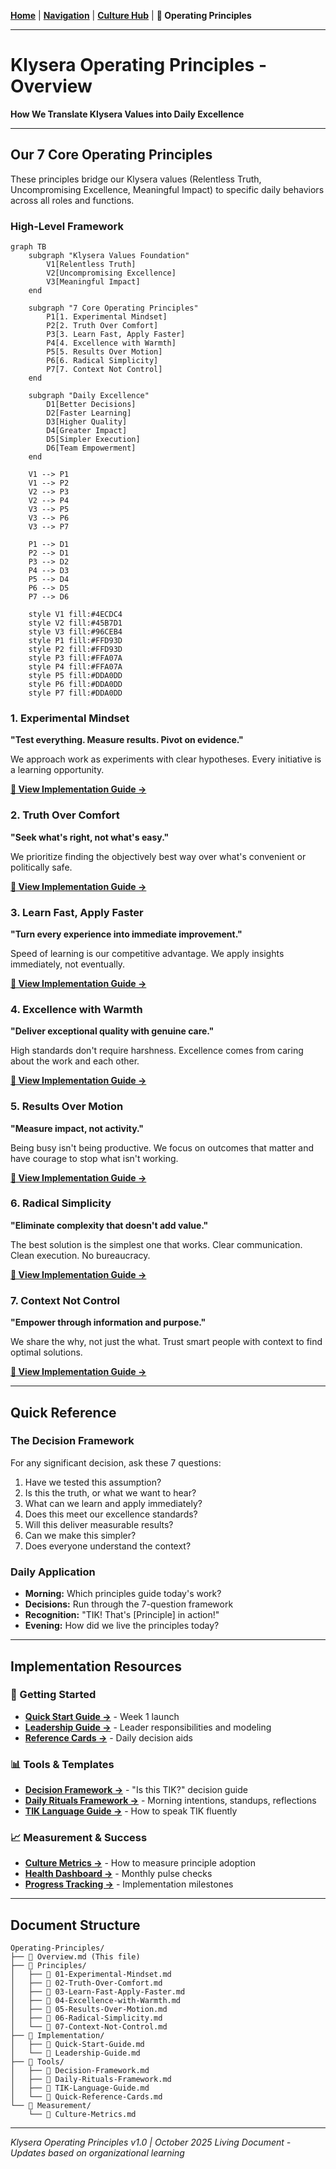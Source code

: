 **[Home](//#/)** | **[Navigation](//#/)** | **[Culture Hub](/docs/Klysera//Culture-Hub.md)** | **🔧 Operating Principles**

---

# Klysera Operating Principles - Overview

**How We Translate Klysera Values into Daily Excellence**

---

## Our 7 Core Operating Principles

These principles bridge our Klysera values (Relentless Truth, Uncompromising Excellence, Meaningful Impact) to specific daily behaviors across all roles and functions.

### High-Level Framework

```mermaid
graph TB
    subgraph "Klysera Values Foundation"
        V1[Relentless Truth]
        V2[Uncompromising Excellence]
        V3[Meaningful Impact]
    end

    subgraph "7 Core Operating Principles"
        P1[1. Experimental Mindset]
        P2[2. Truth Over Comfort]
        P3[3. Learn Fast, Apply Faster]
        P4[4. Excellence with Warmth]
        P5[5. Results Over Motion]
        P6[6. Radical Simplicity]
        P7[7. Context Not Control]
    end

    subgraph "Daily Excellence"
        D1[Better Decisions]
        D2[Faster Learning]
        D3[Higher Quality]
        D4[Greater Impact]
        D5[Simpler Execution]
        D6[Team Empowerment]
    end

    V1 --> P1
    V1 --> P2
    V2 --> P3
    V2 --> P4
    V3 --> P5
    V3 --> P6
    V3 --> P7

    P1 --> D1
    P2 --> D1
    P3 --> D2
    P4 --> D3
    P5 --> D4
    P6 --> D5
    P7 --> D6

    style V1 fill:#4ECDC4
    style V2 fill:#45B7D1
    style V3 fill:#96CEB4
    style P1 fill:#FFD93D
    style P2 fill:#FFD93D
    style P3 fill:#FFA07A
    style P4 fill:#FFA07A
    style P5 fill:#DDA0DD
    style P6 fill:#DDA0DD
    style P7 fill:#DDA0DD
```

### 1. Experimental Mindset
**"Test everything. Measure results. Pivot on evidence."**

We approach work as experiments with clear hypotheses. Every initiative is a learning opportunity.

**[📖 View Implementation Guide →](./Principles/01-Experimental-Mindset.md)**

### 2. Truth Over Comfort
**"Seek what's right, not what's easy."**

We prioritize finding the objectively best way over what's convenient or politically safe.

**[📖 View Implementation Guide →](./Principles/02-Truth-Over-Comfort.md)**

### 3. Learn Fast, Apply Faster
**"Turn every experience into immediate improvement."**

Speed of learning is our competitive advantage. We apply insights immediately, not eventually.

**[📖 View Implementation Guide →](./Principles/03-Learn-Fast-Apply-Faster.md)**

### 4. Excellence with Warmth
**"Deliver exceptional quality with genuine care."**

High standards don't require harshness. Excellence comes from caring about the work and each other.

**[📖 View Implementation Guide →](./Principles/04-Excellence-with-Warmth.md)**

### 5. Results Over Motion
**"Measure impact, not activity."**

Being busy isn't being productive. We focus on outcomes that matter and have courage to stop what isn't working.

**[📖 View Implementation Guide →](./Principles/05-Results-Over-Motion.md)**

### 6. Radical Simplicity
**"Eliminate complexity that doesn't add value."**

The best solution is the simplest one that works. Clear communication. Clean execution. No bureaucracy.

**[📖 View Implementation Guide →](./Principles/06-Radical-Simplicity.md)**

### 7. Context Not Control
**"Empower through information and purpose."**

We share the why, not just the what. Trust smart people with context to find optimal solutions.

**[📖 View Implementation Guide →](./Principles/07-Context-Not-Control.md)**

---

## Quick Reference

### The Decision Framework
For any significant decision, ask these 7 questions:
1. Have we tested this assumption?
2. Is this the truth, or what we want to hear?
3. What can we learn and apply immediately?
4. Does this meet our excellence standards?
5. Will this deliver measurable results?
6. Can we make this simpler?
7. Does everyone understand the context?

### Daily Application
- **Morning:** Which principles guide today's work?
- **Decisions:** Run through the 7-question framework
- **Recognition:** "TIK! That's [Principle] in action!"
- **Evening:** How did we live the principles today?

---

## Implementation Resources

### 🚀 Getting Started
- **[Quick Start Guide →](./Implementation/Quick-Start-Guide.md)** - Week 1 launch
- **[Leadership Guide →](./Implementation/Leadership-Guide.md)** - Leader responsibilities and modeling
- **[Reference Cards →](./Tools/Quick-Reference-Cards.md)** - Daily decision aids

### 📊 Tools & Templates
- **[Decision Framework →](./Tools/Decision-Framework.md)** - "Is this TIK?" decision guide
- **[Daily Rituals Framework →](./Tools/Daily-Rituals-Framework.md)** - Morning intentions, standups, reflections
- **[TIK Language Guide →](./Tools/TIK-Language-Guide.md)** - How to speak TIK fluently

### 📈 Measurement & Success
- **[Culture Metrics →](./Measurement/Culture-Metrics.md)** - How to measure principle adoption
- **[Health Dashboard →](./Measurement/Health-Dashboard.md)** - Monthly pulse checks
- **[Progress Tracking →](./Measurement/Progress-Tracking.md)** - Implementation milestones

---

## Document Structure

```
Operating-Principles/
├── 📄 Overview.md (This file)
├── 📁 Principles/
│   ├── 📄 01-Experimental-Mindset.md
│   ├── 📄 02-Truth-Over-Comfort.md
│   ├── 📄 03-Learn-Fast-Apply-Faster.md
│   ├── 📄 04-Excellence-with-Warmth.md
│   ├── 📄 05-Results-Over-Motion.md
│   ├── 📄 06-Radical-Simplicity.md
│   └── 📄 07-Context-Not-Control.md
├── 📁 Implementation/
│   ├── 📄 Quick-Start-Guide.md
│   └── 📄 Leadership-Guide.md
├── 📁 Tools/
│   ├── 📄 Decision-Framework.md
│   ├── 📄 Daily-Rituals-Framework.md
│   ├── 📄 TIK-Language-Guide.md
│   └── 📄 Quick-Reference-Cards.md
└── 📁 Measurement/
    └── 📄 Culture-Metrics.md
```

---

*Klysera Operating Principles v1.0 | October 2025*
*Living Document - Updates based on organizational learning*